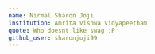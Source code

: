 ```yaml
---
name: Nirmal Sharon Joji
institution: Amrita Vishwa Vidyapeetham
quote: Who doesnt like swag :P
github_user: sharonjoji99
---
```


